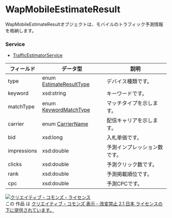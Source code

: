 # WapMobileEstimateResult
WapMobileEstimateResultオブジェクトは、モバイルのトラフィック予測情報を格納します。
### Service
+ [TrafficEstimatorService](../services/TrafficEstimatorService.md)

| フィールド | データ型 | 説明 | 
|---|---|---|
| type| enum <a href="../data/EstimateResultType.md">EstimateResultType</a>| デバイス種類です。 |
| keyword| xsd:string| キーワードです。 |
| matchType| enum <a href="../data/KeywordMatchType.md">KeywordMatchType</a>| マッチタイプを示します。 |
| carrier| enum <a href="../data/CarrierName.md">CarrierName</a>| 配信キャリアを示します。 |
| bid| xsd:long| 入札単価です。 |
| impressions| xsd:double| 予測インプレッション数です。 |
| clicks| xsd:double| 予測クリック数です。 |
| rank| xsd:double| 予測掲載順位です。 |
| cpc| xsd:double| 予測CPCです。 |
<a rel="license" href="http://creativecommons.org/licenses/by-nd/2.1/jp/"><img alt="クリエイティブ・コモンズ・ライセンス" style="border-width:0" src="https://i.creativecommons.org/l/by-nd/2.1/jp/88x31.png" /></a><br />この 作品 は <a rel="license" href="http://creativecommons.org/licenses/by-nd/2.1/jp/">クリエイティブ・コモンズ 表示 - 改変禁止 2.1 日本 ライセンスの下に提供されています。</a>
